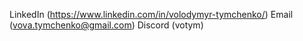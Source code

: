 LinkedIn (https://www.linkedin.com/in/volodymyr-tymchenko/)
Email (vova.tymchenko@gmail.com)
Discord (votym)

<!---
VovaTymchenko/VovaTymchenko is a ✨ special ✨ repository because its `README.md` (this file) appears on your GitHub profile.
You can click the Preview link to take a look at your changes.
--->
